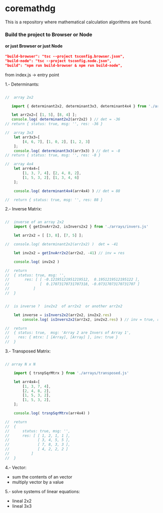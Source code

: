 # coremathdg
This is a repository where mathematical calculation algorithms are found.


### Build the project to Browser or Node
#### or just Browser or just Node
``` json
"build-browser": "tsc --project tsconfig.browser.json",
"build-node": "tsc --project tsconfig.node.json",
"build": "npm run build-browser & npm run build-node",
```

from index.js -> entry point

1.- Determinants: 

``` javascript

//  array 2x2

   import { determinant2x2, determinant3x3, determinant4x4 } from './arrays/determinants.js'

   let arr2x2=[ [1, 5], [8, 4] ];
   console.log( determinant2x2(arr2x2) ) // det = -36
// return { status: true, msg: '', res: -36 }

//  array 3x3
    let arr3x3=[
        [4, 6, 7], [1, 0, 2], [1, 2, 3]
    ];
    console.log( determinant3x3(arr3x3) ) // det = -8
// return { status: true, msg: '', res: -8 }

//  array 4x4
    let arr4x4=[
        [1, 3, 7, 4], [2, 4, 8, 2],
        [1, 5, 3, 2], [1, 3, 4, 6]
    ];

    console.log( determinant4x4(arr4x4) ) // det = 88

//  return { status: true, msg: '', res: 88 }
```

2.- Inverse Matrix:

``` javascript

//  inverse of an array 2x2
    import { getInvArr2x2, isInvers2x2 } from './arrays/invers.js'

    let arr2x2 = [ [3, 8], [7, 5] ];

//  console.log( determinant2x2(arr2x2) )  det = -41

    let inv2x2 = getInvArr2x2(arr2x2, -41) // inv = res

    console.log( inv2x2 )

//  return
//  { status: true, msg: '',
//       res: [ [ -0.12195121951219512,  0.1951219512195122 ],
//              [  0.17073170731707318, -0.07317073170731707 ]
//           ]     
//  }


//  is inverse ?  inv2x2  of arr2x2  or another arr2x2

    let inverse = isInvers2x2(arr2x2, inv2x2.res)
        console.log( isInvers2x2(arr2x2, inv2x2.res) ) // inv = true, res.mtrx = [ [ 1, 0 ], [ 0, 1 ] ]

//  return
//  { status: true,  msg: 'Array 2 are Invers of Array 1',
//    res: { mtrx: [ [Array], [Array] ], inv: true }
//  } 

```

3.- Transposed Matrix:

``` javascript

// array N x N

    import { trsnpSqrMtrx } from './arrays/transposed.js'

    let arr4x4=[
        [1, 3, 7, 4],
        [2, 4, 8, 2],
        [1, 5, 3, 2],
        [1, 5, 3, 2],
    ];

    console.log( trsnpSqrMtrx(arr4x4) ) 

//  return
//  {
//      status: true, msg: '',
//      res: [ [ 1, 2, 1, 1 ], 
//             [ 3, 4, 5, 5 ], 
//             [ 7, 8, 3, 3 ], 
//             [ 4, 2, 2, 2 ] 
//          ]
//  }

```
 

4.- Vector:
- sum the contents of an vector
- multiply vector by a value

5.- solve systems of linear equations:
- lineal 2x2
- lineal 3x3

